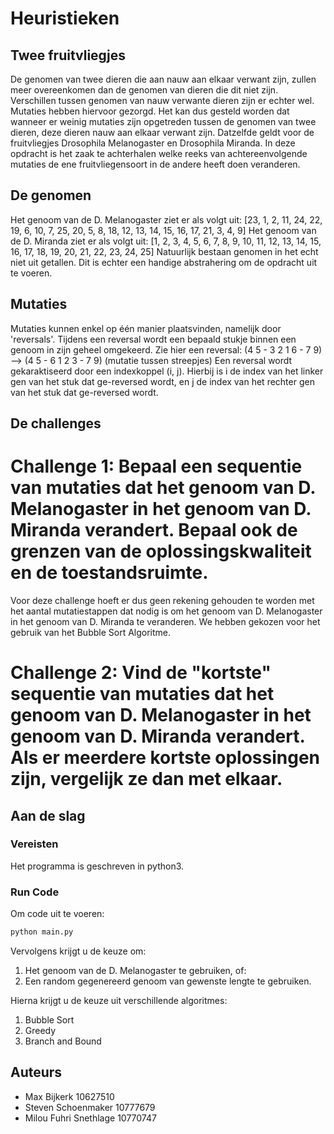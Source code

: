 # Heuristieken

## Twee fruitvliegjes
De genomen van twee dieren die aan nauw aan elkaar verwant zijn, zullen meer overeenkomen dan de genomen van dieren die dit niet zijn.
Verschillen tussen genomen van nauw verwante dieren zijn er echter wel. Mutaties hebben hiervoor gezorgd.
Het kan dus gesteld worden dat wanneer er weinig mutaties zijn opgetreden tussen de genomen van twee dieren, deze dieren nauw aan elkaar verwant zijn.
Datzelfde geldt voor de fruitvliegjes Drosophila Melanogaster en Drosophila Miranda. In deze opdracht is het zaak te achterhalen welke reeks van achtereenvolgende mutaties de ene fruitvliegensoort in de andere heeft doen veranderen.

## De genomen
Het genoom van de D. Melanogaster ziet er als volgt uit: [23, 1, 2, 11, 24, 22, 19, 6, 10, 7, 25, 20, 5, 8, 18, 12, 13, 14, 15, 16, 17, 21, 3, 4, 9]
Het genoom van de D. Miranda ziet er als volgt uit: [1, 2, 3, 4, 5, 6, 7, 8, 9, 10, 11, 12, 13, 14, 15, 16, 17, 18, 19, 20, 21, 22, 23, 24, 25]
Natuurlijk bestaan genomen in het echt niet uit getallen. Dit is echter een handige abstrahering om de opdracht uit te voeren.

## Mutaties
Mutaties kunnen enkel op één manier plaatsvinden, namelijk door 'reversals'.
Tijdens een reversal wordt een bepaald stukje binnen een genoom in zijn geheel omgekeerd.
Zie hier een reversal:
(4 5 - 3 2 1 6 - 7 9) --> (4 5 - 6 1 2 3 - 7 9) (mutatie tussen streepjes)
Een reversal wordt gekaraktiseerd door een indexkoppel (i, j). Hierbij is i de index van het linker gen van het stuk dat ge-reversed wordt, en j de index van het rechter gen van het stuk dat ge-reversed wordt.

## De challenges
# Challenge 1: Bepaal een sequentie van mutaties dat het genoom van D. Melanogaster in het genoom van D. Miranda verandert. Bepaal ook de grenzen van de oplossingskwaliteit en de toestandsruimte.
Voor deze challenge hoeft er dus geen rekening gehouden te worden met het aantal mutatiestappen dat nodig is om het genoom van D. Melanogaster in het genoom van D. Miranda te veranderen.
We hebben gekozen voor het gebruik van het Bubble Sort Algoritme.


# Challenge 2: Vind de "kortste" sequentie van mutaties dat het genoom van D. Melanogaster in het genoom van D. Miranda verandert. Als er meerdere kortste oplossingen zijn, vergelijk ze dan met elkaar.

## Aan de slag
### Vereisten
Het programma is geschreven in python3.
### Run Code
Om code uit te voeren:
```python
python main.py
```
Vervolgens krijgt u de keuze om:
1. Het genoom van de D. Melanogaster te gebruiken, of:
2. Een random gegenereerd genoom van gewenste lengte te gebruiken.

Hierna krijgt u de keuze uit verschillende algoritmes:
1. Bubble Sort
2. Greedy
3. Branch and Bound

## Auteurs
* Max Bijkerk 10627510
* Steven Schoenmaker 10777679
* Milou Fuhri Snethlage 10770747
